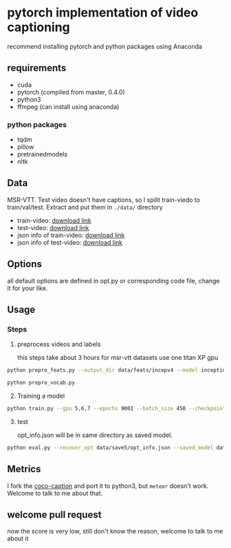 # pytorch implementation of video captioning

recommend installing pytorch and python packages using Anaconda

## requirements

- cuda
- pytorch (compiled from master, 0.4.0)
- python3
- ffmpeg (can install using anaconda)

### python packages

- tqdm
- pillow
- pretrainedmodels
- nltk

## Data

MSR-VTT. Test video doesn't have captions, so I spilit train-viedo to train/val/test. Extract and put them in `./data/` directory

- train-video: [download link](https://drive.google.com/file/d/1Qi6Gn_l93SzrvmKQQu-drI90L-x8B0ly/view?usp=sharing)
- test-video: [download link](https://drive.google.com/file/d/10fPbEhD-ENVQihrRvKFvxcMzkDlhvf4Q/view?usp=sharing)
- json info of train-video: [download link](https://drive.google.com/file/d/1LcTtsAvfnHhUfHMiI4YkDgN7lF1-_-m7/view?usp=sharing)
- json info of test-video: [download link](https://drive.google.com/file/d/1Kgra0uMKDQssclNZXRLfbj9UQgBv-1YE/view?usp=sharing)

## Options

all default options are defined in opt.py or corresponding code file, change it for your like.

## Usage

### Steps

1. preprocess videos and labels

    this steps take about 3 hours for msr-vtt datasets use one titan XP gpu

```bash
python prepro_feats.py --output_dir data/feats/incepv4 --model inception_v4 --dim_vid 1536 --n_frame_steps 50 --gpu 0,1

python prepro_vocab.py
```

2. Training a model

```bash
python train.py --gpu 5,6,7 --epochs 9001 --batch_size 450 --checkpoint_path data/save7 --feats_dir data/feats/incepv4 --rnn_dropout_p 0.1 --dim_hidden 1024 --dim_word 512 --dim_vid 1536 --model S2VTAttModel
```

3. test

    opt_info.json will be in same directory as saved model.

```bash
python eval.py --recover_opt data/save5/opt_info.json --saved_model data/save5/model_300.pth --batch_size 10 --gpu 1,0
```

## Metrics

I fork the [coco-caption](https://github.com/tylin/coco-caption) and port it to python3, but `meteor` doesn't work. Welcome to talk to me about that.

## welcome pull request

now the score is very low, still don't know the reason, welcome to talk to me about it
